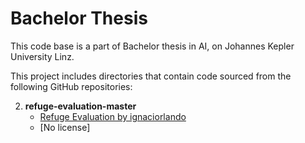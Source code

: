 # Bachelor Thesis
This code base is a part of Bachelor thesis in AI, on Johannes Kepler University Linz. 

This project includes directories that contain code sourced from the following GitHub repositories:

2. **refuge-evaluation-master**
   - [Refuge Evaluation by ignaciorlando](https://github.com/ignaciorlando/refuge-evaluation)
   - [No license]

